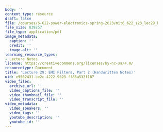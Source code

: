 ```yaml
---
body: ''
content_type: resource
draft: false
file: /courses/6-622-power-electronics-spring-2023/mit6_622_s23_lec29_hand.pdf
file_size: 839257
file_type: application/pdf
image_metadata:
  caption: ''
  credit: ''
  image-alt: ''
learning_resource_types:
- Lecture Notes
license: https://creativecommons.org/licenses/by-nc-sa/4.0/
resourcetype: Document
title: 'Lecture 29: EMI Filters, Part 2 (Handwritten Notes)'
uid: e9562431-be2c-4222-9623-ff85a532f187
video_files:
  archive_url: ''
  video_captions_file: ''
  video_thumbnail_file: ''
  video_transcript_file: ''
video_metadata:
  video_speakers: ''
  video_tags: ''
  youtube_description: ''
  youtube_id: ''
---
```

